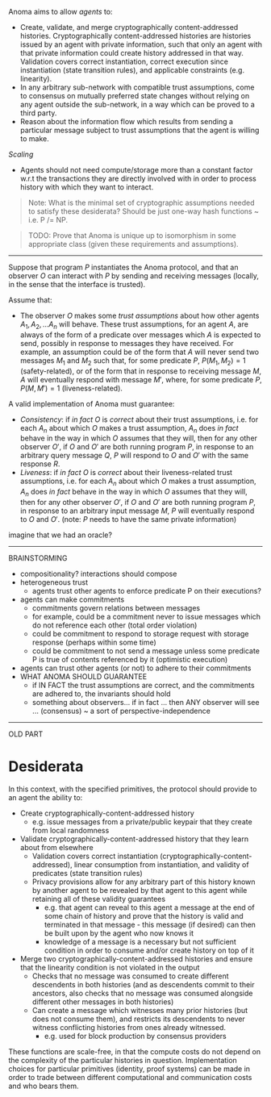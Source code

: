 Anoma aims to allow _agents_ to:

- Create, validate, and merge cryptographically content-addressed histories.
    Cryptographically content-addressed histories are histories issued by an agent with private information, such that only an agent with that private information could create history addressed in that way. Validation covers correct instantiation, correct execution since instantiation (state transition rules), and applicable constraints (e.g. linearity).
- In any arbitrary sub-network with compatible trust assumptions, come to consensus on mutually preferred state changes without relying on any agent outside the sub-network, in a way which can be proved to a third party.
- Reason about the information flow which results from sending a particular message subject to trust assumptions that the agent is willing to make.

_Scaling_ 

- Agents should not need compute/storage more than a constant factor w.r.t the transactions they are directly involved with in order to process history with which they want to interact.

> Note: What is the minimal set of cryptographic assumptions needed to satisfy these desiderata? Should be just one-way hash functions ~ i.e. P /= NP.

> TODO: Prove that Anoma is unique up to isomorphism in some appropriate class (given these requirements and assumptions).


---

Suppose that program $P$ instantiates the Anoma protocol, and that an observer $O$ can interact with $P$ by sending and receiving messages (locally, in the sense that the interface is trusted). 

Assume that:
- The observer $O$ makes some _trust assumptions_ about how other agents $A_1, A_2, ... A_n$ will behave. These trust assumptions, for an agent $A$, are always of the form of a predicate over messages which $A$ is expected to send, possibly in response to messages they have received. For example, an assumption could be of the form that $A$ will never send two messages $M_1$ and $M_2$ such that, for some predicate $P$, $P(M_1, M_2) = 1$ (safety-related), or of the form that in response to receiving message $M$, $A$ will eventually respond with message $M'$, where, for some predicate $P$, $P(M, M') = 1$ (liveness-related). 

A valid implementation of Anoma must guarantee:
- _Consistency_: if _in fact_ $O$ is _correct_ about their trust assumptions, i.e. for each $A_n$ about which $O$ makes a trust assumption, $A_n$ does _in fact_ behave in the way in which $O$ assumes that they will, then for any other observer $O'$, if $O$ and $O'$ are both running program $P$, in response to an arbitrary query message $Q$, $P$ will respond to $O$ and $O'$ with the same response $R$.
- _Liveness_: if _in fact_ $O$ is _correct_ about their liveness-related trust assumptions, i.e. for each $A_n$ about which $O$ makes a trust assumption, $A_n$ does _in fact_ behave in the way in which $O$ assumes that they will, then for any other observer $O'$, if $O$ and $O'$ are both running program $P$, in response to an arbitrary input message $M$, $P$ will eventually respond to $O$ and $O'$. (note: $P$ needs to have the same private information)

imagine that we had an oracle?

---

BRAINSTORMING
- compositionality? interactions should compose
- heterogeneous trust
    - agents trust other agents to enforce predicate P on their executions?
- agents can make commitments
    - commitments govern relations between messages
    - for example, could be a commitment never to issue messages which do not reference each other (total order violation)
    - could be commitment to respond to storage request with storage response (perhaps within some time)
    - could be commitment to not send a message unless some predicate P is true of contents referenced by it (optimistic execution)
- agents can trust other agents (or not) to adhere to their commitments
- WHAT ANOMA SHOULD GUARANTEE
    - if IN FACT the trust assumptions are correct, and the commitments are adhered to, the invariants should hold
    - something about observers... if in fact ... then ANY observer will see ... (consensus) ~ a sort of perspective-independence

---

OLD PART


# Desiderata

In this context, with the specified primitives, the protocol should provide to an agent the ability to:

- Create cryptographically-content-addressed history
    - e.g. issue messages from a private/public keypair that they create from local randomness
- Validate cryptographically-content-addressed history that they learn about from elsewhere
    - Validation covers correct instantiation (cryptographically-content-addressed), linear consumption from instantiation, and validity of predicates (state transition rules)
    - Privacy provisions allow for any arbitrary part of this history known by another agent to be revealed by that agent to this agent while retaining all of these validity guarantees
        - e.g. that agent can reveal to this agent a message at the end of some chain of history and prove that the history is valid and terminated in that message - this message (if desired) can then be built upon by the agent who now knows it
        - knowledge of a message is a necessary but not sufficient condition in order to consume and/or create history on top of it
- Merge two cryptographically-content-addressed histories and ensure that the linearity condition is not violated in the output
    - Checks that no message was consumed to create different descendents in both histories (and as descendents commit to their ancestors, also checks that no message was consumed alongside different other messages in both histories) 
    - Can create a message which witnesses many prior histories (but does not consume them), and restricts its descendents to never witness conflicting histories from ones already witnessed.
        - e.g. used for block production by consensus providers

These functions are scale-free, in that the compute costs do not depend on the complexity of the particular histories in question. Implementation choices for particular primitives (identity, proof systems) can be made in order to trade between different computational and communication costs and who bears them.
